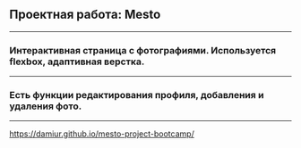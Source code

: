 ## Проектная работа: Mesto
---- 
### Интерактивная страница с фотографиями. Используется flexbox, адаптивная верстка. 
----
### Есть функции редактирования профиля, добавления и удаления фото.
-----
https://damiur.github.io/mesto-project-bootcamp/



 


